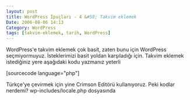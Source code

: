 ```yaml
---
layout: post
title: WordPress İpuçları - 4 &#58; Takvim eklemek
Date: 2006-08-06 14:13
Category: WordPress
tags: [takvim-eklemek, tarih, WordPress]
---
```


WordPress'e takvim eklemek çok basit, zaten bunu için WordPress
seçmiyormuyuz. İsteklerimizi basit yoldan karşıladığı için. Takvim
eklemek istediğiniz yere aşağıdaki kodu yazmanız yeterli

[sourcecode language="php"]<?php get_calendar() ?>

Türkçe'ye çevirmek için yine Crimson Editörü kullanıyoruz. Peki kodlar
nerdemi? wp-includes/locale.php dosyasında


